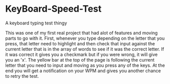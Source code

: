 # KeyBoard-Speed-Test
A keyboard typing test thingy

This was one of my first real project that had alot of features and moving parts to go with it. First, whenever you type depending on the letter that you press, that letter need to highlight and then check that input against the current letter that is in the array of words to see if it was the correct letter. If it was correct it gives you a checkmark but if you were wrong, it will give you an 'x'. The yellow bar at the top of the page is following the current letter that you need to input and moving as you press any of the keys. At the end you will get a notification on your WPM and gives you another chance to retry the test.
